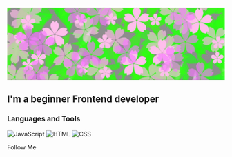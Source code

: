 ![Header](https://github.com/leejinie/leejinie/blob/main/jpg/log.jpg)

## I'm a beginner Frontend developer 

### Languages and Tools
![JavaScript](https://img.shields.io/badge/JavaScript-red?style=for-the-badge&logo=javascript)
![HTML](https://img.shields.io/badge/HTML-white?style=for-the-badge&logo=HTML5)
![CSS](https://img.shields.io/badge/CSS-blue?style=for-the-badge&logo=CSS3)

Follow Me
